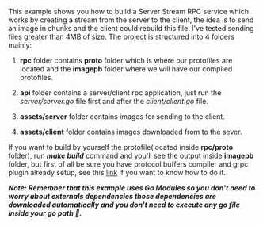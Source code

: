 This example shows you how to build a Server Stream RPC service which works by creating a stream from the server to the client, the idea is to send an image in chunks and the client could rebuild this file. I've tested sending files greater than 4MB of size. The project is structured into 4 folders mainly: 

1. **rpc** folder contains **proto** folder which is where our protofiles are located and the **imagepb** folder where we will have our compiled protofiles.

2. **api** folder contains a server/client rpc application, just run the *server/server.go* file first and after the *client/client.go* file.

3. **assets/server** folder contains images for sending to the client.

4. **assets/client** folder contains images downloaded from to the sever.

If you want to build by yourself the protofile(located inside **rpc/proto** folder), run ***make build*** command and you'll see the output inside **imagepb** folder, but first of all be sure you have protocol buffers compiler and grpc plugin already setup, see this [link](https://github.com/cerezo074/GRPC/tree/main/Code%20Generation) if you want to know how to do it. 

***Note: Remember that this example uses Go Modules so you don't need to worry about externals dependencies those dependencies are downloaded automatically and you don't need to execute any go file inside your go path 😬.***